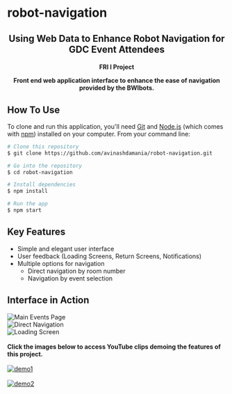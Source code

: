 # robot-navigation
<h2 align="center">Using Web Data to Enhance Robot Navigation for GDC Event Attendees
<h4 align="center">FRI I Project

Front end web application interface to enhance the ease of navigation provided by the BWIbots.

## How To Use

To clone and run this application, you'll need [Git](https://git-scm.com) and [Node.js](https://nodejs.org/en/download/) (which comes with [npm](http://npmjs.com)) installed on your computer. From your command line:

```bash
# Clone this repository
$ git clone https://github.com/avinashdamania/robot-navigation.git

# Go into the repository
$ cd robot-navigation

# Install dependencies
$ npm install

# Run the app
$ npm start
```

## Key Features

* Simple and elegant user interface
* User feedback (Loading Screens, Return Screens, Notifications)
* Multiple options for navigation
  - Direct navigation by room number
  - Navigation by event selection

## Interface in Action

![Main Events Page](https://raw.githubusercontent.com/Oceanwall/viewReddit/master/public/images/EventsPage.jpg) <br>
![Direct Navigation](https://raw.githubusercontent.com/Oceanwall/viewReddit/master/public/images/DirectNavigator.jpg) <br>
![Loading Screen](https://raw.githubusercontent.com/Oceanwall/viewReddit/master/public/images/LoadingScreen.jpg) <br> <br>
**Click the images below to access YouTube clips demoing the features of this project.** <br> <br>
[![demo1](https://raw.githubusercontent.com/Oceanwall/viewReddit/master/public/images/RobotMoving.jpg)](https://www.youtube.com/watch?v=SpZ5ktSqrMs) <br> <br>
[![demo2](https://raw.githubusercontent.com/Oceanwall/viewReddit/master/public/images/ReturnScreen.jpg)](https://www.youtube.com/watch?v=D1TNTfiMRQg) <br> <br>
